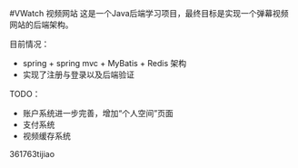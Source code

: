#VWatch 视频网站
这是一个Java后端学习项目，最终目标是实现一个弹幕视频网站的后端架构。

目前情况：
- spring + spring mvc + MyBatis + Redis 架构
- 实现了注册与登录以及后端验证

TODO：
- 账户系统进一步完善，增加“个人空间”页面
- 支付系统
- 视频缓存系统

361763tijiao

